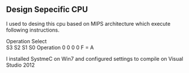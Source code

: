 ## Design Sepecific CPU 

I used to desing this cpu based on MIPS architecture which execute following instructions.

  Operation Select      
  S3  S2  S1  S0      Operation
  0   0   0   0       F = A      

I installed SystmeC on Win7 and configured settings to compile on Visual Studio 2012
